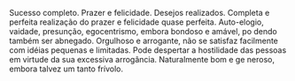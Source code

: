 Sucesso completo. Prazer e felicidade. Desejos realizados. Completa e perfeita
realização do prazer e felicidade quase perfeita. Auto-elogio, vaidade,
presunção, egocentrismo, embora bondoso e amável, po dendo também ser
abnegado. Orgulhoso e arrogante, não se satisfaz facilmente com idéias
pequenas e limitadas. Pode despertar a hostilidade das pessoas em virtude da
sua excessiva arrogância. Naturalmente bom e ge neroso, embora talvez um tanto
frívolo.

